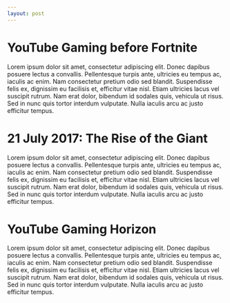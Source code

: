 ```yaml
---
layout: post
---
```


# YouTube Gaming before Fortnite
Lorem ipsum dolor sit amet, consectetur adipiscing elit. Donec dapibus posuere lectus a convallis. Pellentesque turpis ante, ultricies eu tempus ac, iaculis ac enim. Nam consectetur pretium odio sed blandit. Suspendisse felis ex, dignissim eu facilisis et, efficitur vitae nisl. Etiam ultricies lacus vel suscipit rutrum. Nam erat dolor, bibendum id sodales quis, vehicula ut risus. Sed in nunc quis tortor interdum vulputate. Nulla iaculis arcu ac justo efficitur tempus.

# 21 July 2017: The Rise of the Giant
Lorem ipsum dolor sit amet, consectetur adipiscing elit. Donec dapibus posuere lectus a convallis. Pellentesque turpis ante, ultricies eu tempus ac, iaculis ac enim. Nam consectetur pretium odio sed blandit. Suspendisse felis ex, dignissim eu facilisis et, efficitur vitae nisl. Etiam ultricies lacus vel suscipit rutrum. Nam erat dolor, bibendum id sodales quis, vehicula ut risus. Sed in nunc quis tortor interdum vulputate. Nulla iaculis arcu ac justo efficitur tempus.

# YouTube Gaming Horizon
Lorem ipsum dolor sit amet, consectetur adipiscing elit. Donec dapibus posuere lectus a convallis. Pellentesque turpis ante, ultricies eu tempus ac, iaculis ac enim. Nam consectetur pretium odio sed blandit. Suspendisse felis ex, dignissim eu facilisis et, efficitur vitae nisl. Etiam ultricies lacus vel suscipit rutrum. Nam erat dolor, bibendum id sodales quis, vehicula ut risus. Sed in nunc quis tortor interdum vulputate. Nulla iaculis arcu ac justo efficitur tempus.